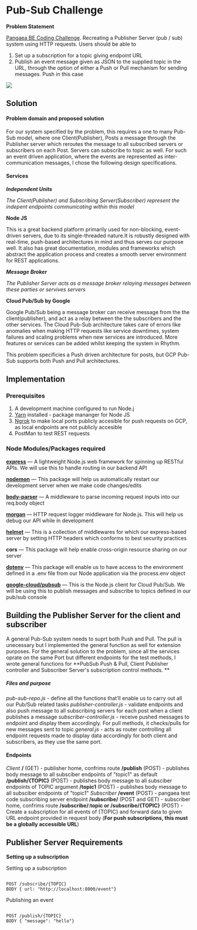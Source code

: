 # Pub-Sub Challenge

**Problem Statement**

[Pangaea BE Coding Challenge](https://pangaea-interviews.now.sh/be). Recreating a Publisher Server (pub / sub) system using HTTP requests. Users should be able to 
1. Set up a subscription for a topic giving endpoint URL 
2. Publish an event message given as JSON to the supplied topic in the URL, through the option of either a Push or Pull mechanism for sending messages. Push in this case

<img src="https://pangaea-interviews.now.sh/_next/static/images/pubsub-diagram-15a833df7c2a0fd11cade0630fe8e8ba.png">

## Solution

#### Problem domain and proposed solution

For our system specified by the problem, this requires a one to many Pub-Sub model, where one Client(Publisher), Posts a message through the Publisher server which reroutes the message to all subscribed servers or subscribers on each Post. Servers can subscribe to topic as well. For such an event driven application, where the events are represented as inter-communication messages, I chose the following design specifications. 

  #### Services
  
  _**Independent Units**_
  
  _The Client(Publisher) and Subscribing Server(Subscriber) represent the indepent endpoints communicating within this model_
  
  **Node JS**
  
  This is a great backend platform primarily used for non-blocking, event-driven servers, due to its single-threaded nature.It is robustly designed with real-time, push-based architectures in mind and thus serves our purpose well. It also has great documentation, modules and frameworks which abstract the application process and creates a smooth server environment for REST applications. 
  
  _**Message Broker**_
  
  _The Publisher Server acts as a message broker relaying messages between these parties or servives servers_
  
  **Cloud Pub/Sub by Google**
  
  Google Pub/Sub being a message broker can receive message from the the client(publisher), and act as a relay between the the subscribers and the other services. The Cloud Pub-Sub architecture takes care of errors like anomalies when making HTTP requests like service downtimes, system failures and scaling problems when new services are introduced. More features or services can be added whilst keeping the system in Rhythm. 
  
  This problem specificies a Push driven architecture for posts, but GCP Pub-Sub supports both Push and Pull architectures. 
  
 ## Implementation
 
 ### Prerequisites
 
 1. A development machine configured to run Node.j
 2. [Yarn](https://classic.yarnpkg.com/en/docs/install/#mac-stable) installed - package mananger for Node JS
 3. [Ngrok](https://ngrok.com/download) to make local ports publicly accesible for push requests on GCP, as local endpoints are not publicly accesible
 4. PostMan to test REST requests
 ### Node Modules/Packages required
 
 **[express](http://expressjs.com/)** — A lightweight Node.js web framework for spinning up RESTful APIs. We will use this to handle routing in our backend API
 
**[nodemon](https://www.npmjs.com/package/nodemon)** — This package will help us automatically restart our development server when we make code changes/edits

**[body-parser](https://www.npmjs.com/package/body-parser)** — A middleware to parse incoming request inputs into our req.body object

**[morgan](https://www.npmjs.com/package/morgan)** — HTTP request logger middleware for Node.js. This will help us debug our API while in development

**[helmet](https://helmetjs.github.io/)** — This is a collection of middlewares for which our express-based server by setting HTTP headers which conforms to best security practices

**cors** — This package will help enable cross-origin resource sharing on our server

**[dotenv](https://www.npmjs.com/package/dotenv)** — This package will enable us to have access to the environment defined in a .env file from our Node application via the process.env object

**[google-cloud/pubsub](https://www.npmjs.com/package/@google-cloud/pubsub)** — This is the Node.js client for Cloud Pub/Sub. We will be using this to publish messages and subscribe to topics defined in our pub/sub console

## Building the Publisher Server for the client and subscriber 

A general Pub-Sub system needs to suprt both Push and Pull. The pull is unecessary but I implemented the general function as well for extension purposes. For the general solution to the problem, since all the services oprate on the same Port but different endpoints for the test methods, I wrote general functions for **PubSub Push & Pull, Client Publisher controller and Subscriber Server's subscription control methods. ** 

##### Files and purpose
_pub-sub-repo.js_ - define all the functions that’ll enable us to carry out all our Pub/Sub related tasks
_publisher-controller.js_ - validate endpoints and also push message to all subscribing servers for each post when a client publishes a message
_subscriber-controller.js_ - receive pushed messages to endpoint and display them accordingly. For pull methods, it checks/pulls for new messages sent to topic
_general.js_ - acts as router controlling all endpoint requests made to display data accordingly for both client and subscribers, as they use the same port. 

#### Endpoints
_Client_
**/**  (GET) -  publisher home, confrims route
**/publish** (POST) - publishes body message to all subsciber endpoints of "topic1" as default
**/publish/{TOPIC}** (POST) - publishes body message to all subsciber endpoints of TOPIC argument
**/topic1** (POST) - publishes body message to all subsciber endpoints of "topic1"
_Subscriber_
**/event** (POST) - pangaea test code subscribing server endpoint 
**/subscribe/** (POST and GET) - subscriber home, confrims route
**/subscribe/:topic or /subscribe/{TOPIC}** (POST) -  Create a subscription for all events of {TOPIC} and forward data to given URL endpoint provided in request body (**For push subscriptions, this must be a globally accessible URL**)

## Publisher Server Requirements

**Setting up a subscription**

Setting up a subscription
<pre><code>
POST /subscribe/{TOPIC}
BODY { url: "http://localhost:8000/event"}
</code></pre>

Publishing an event
<pre><code>
POST /publish/{TOPIC}
BODY { "message": "hello"}
</pre></code>



